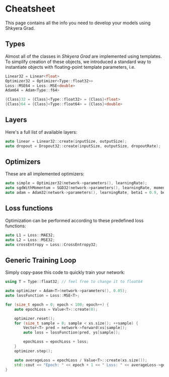 # Cheatsheet

This page contains all the info you need to develop your models using Shkyera Grad.

## Types

Almost all of the classes in _Shkyera Grad_ are implemented using templates. To simplify creation of these objects, we introduced a standard way to instantiate objects with floating-point template parameters, i.e.

```cpp
Linear32 = Linear<float>
Optimizer32 = Optimizer<Type::float32>>
Loss::MSE64 = Loss::MSE<double>
Adam64 = Adam<Type::f64>

{Class}32 = {Class}<Type::float32> = {Class}<float>
{Class}64 = {Class}<Type::float64> = {Class}<double>
```

## Layers

Here's a full list of available layers:

```cpp
auto linear = Linear32::create(inputSize, outputSize);
auto dropout = Dropout32::create(inputSize, outputSize, dropoutRate);
```

## Optimizers

These are all implemented optimizers:

```cpp
auto simple = Optimizer32(network->parameters(), learningRate);
auto sgdWithMomentum = SGD32(network->parameters(), learningRate, momentum = 0.9);
auto adam = Adam32(network->parameters(), learningRate, beta1 = 0.9, beta2=0.999, epsilon=1e-8);
```

## Loss functions

Optimization can be performed according to these predefined loss functions:

```cpp
auto L1 = Loss::MAE32;
auto L2 = Loss::MSE32;
auto crossEntropy = Loss::CrossEntropy32;
```

## Generic Training Loop

Simply copy-pase this code to quickly train your network:

```cpp
using T = Type::float32; // feel free to change it to float64

auto optimizer = Adam<T>(network->parameters(), 0.05);
auto lossFunction = Loss::MSE<T>;

for (size_t epoch = 0; epoch < 100; epoch++) {
    auto epochLoss = Value<T>::create(0);

    optimizer.reset();
    for (size_t sample = 0; sample < xs.size(); ++sample) {
        Vector<T> pred = network->forward(xs[sample]);
        auto loss = lossFunction(pred, ys[sample]);

        epochLoss = epochLoss + loss;
    }
    optimizer.step();

    auto averageLoss = epochLoss / Value<T>::create(xs.size());
    std::cout << "Epoch: " << epoch + 1 << " Loss: " << averageLoss->getValue() << std::endl;
}
```
